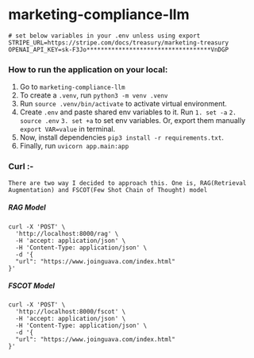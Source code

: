# marketing-compliance-llm

```
# set below variables in your .env unless using export
STRIPE_URL=https://stripe.com/docs/treasury/marketing-treasury
OPENAI_API_KEY=sk-F3Jo***********************************VnDGP
```
### How to run the application on your local:
1. Go to ```marketing-compliance-llm```
2. To create a ```.venv```, run ```python3 -m venv .venv```
3. Run ```source .venv/bin/activate``` to activate virtual environment.
4. Create ```.env``` and paste shared env variables to it.
   Run ```1. set -a``` ```2. source .env``` ```3. set +a``` to set env variables. Or, export them manually ```export VAR=value``` in terminal.
5. Now, install dependencies ```pip3 install -r requirements.txt```.
6. Finally, run ```uvicorn app.main:app```

### Curl :-
``` There are two way I decided to approach this. One is, RAG(Retrieval Augmentation) and FSCOT(Few Shot Chain of Thought) model ```
##### RAG Model
```
curl -X 'POST' \
  'http://localhost:8000/rag' \
  -H 'accept: application/json' \
  -H 'Content-Type: application/json' \
  -d '{
  "url": "https://www.joinguava.com/index.html"
}'
```

##### FSCOT Model
```
curl -X 'POST' \
  'http://localhost:8000/fscot' \
  -H 'accept: application/json' \
  -H 'Content-Type: application/json' \
  -d '{
  "url": "https://www.joinguava.com/index.html"
}'
```
